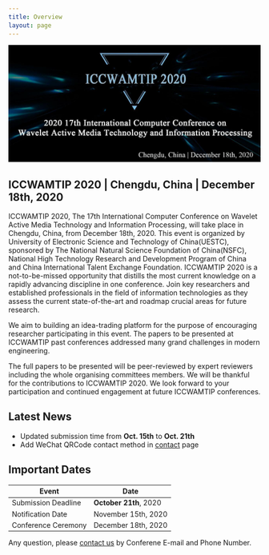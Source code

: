 ```yaml
---
title: Overview
layout: page
---
```


<figure class="image">
  <img src="../static/images/banner.jpg">
</figure>

## ICCWAMTIP 2020 | Chengdu, China | December 18th, 2020

ICCWAMTIP 2020, The 17th International Computer Conference on Wavelet Active Media Technology and Information Processing, will take place in Chengdu, China, from December 18th, 2020. This event is organized by University of Electronic Science and Technology of China(UESTC), sponsored by The National Natural Science Foundation of China(NSFC), National High Technology Research and Development Program of China and China International Talent Exchange Foundation. ICCWAMTIP 2020 is a not-to-be-missed opportunity that distills the most current knowledge on a rapidly advancing discipline in one conference. Join key researchers and established professionals in the field of information technologies as they assess the current state-of-the-art and roadmap crucial areas for future research.

We aim to building an idea-trading platform for the purpose of encouraging researcher participating in this event. The papers to be presented at ICCWAMTIP past conferences addressed many grand challenges in modern engineering.

The full papers to be presented will be peer-reviewed by expert reviewers including the whole organising committees members. We will be thankful for the contributions to ICCWAMTIP 2020. We look forward to your participation and continued engagement at future ICCWAMTIP conferences.


## Latest News

- Updated submission time from **Oct. 15th** to **Oct. 21th**
- Add WeChat QRCode contact method in [contact](/contact.html) page


## Important Dates

| Event              | Date                     |
|--------------------|--------------------------|
|Submission Deadline | **October 21th**, 2020   |
|Notification Date   | November 15th, 2020      |
|Conference Ceremony | December 18th, 2020      |

<!--
## CATALOG NUMBERS

Media Type Request | Part Number | ISBN | Print ISSN | Oline ISSN | Media Qty Request
--- | --- | --- | --- | --- | ---
XPLORE COMPLIANT | CFP19WAM-ART | 978-1-7281-4242-5 | --- | 2576-8964  | 3
CD-ROM | CFP19WAM-CDR | 978-1-7281-4240-1 | --- | --- | 5
PRINT | CFP19WAM-PRT | 978-1-7281-4241-8 | --- | --- | 2
-->

Any question, please [contact us](/contact.html) by Conferene E-mail and Phone Number.

<style scoped>
figure {
	margin-left: 0;
	margin-right: 0;
}
</style>
